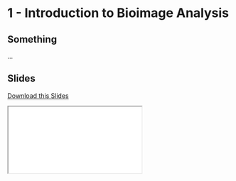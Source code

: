 # <strong>1</strong> - <i class="fas fa-image"></i> Introduction to Bioimage Analysis

## Something

...

## Slides

<a
    class="custom-button custom-download-button" href="../../pdfs/4_python_basics/templates.pdf" download> <i class="fas fa-download"></i> Download this Slides
</a>

<iframe
  class="custom-pdf-frame"
  src="../../pdfs/1_intro_bioimage_analysis/templates.pdf">
</iframe>
